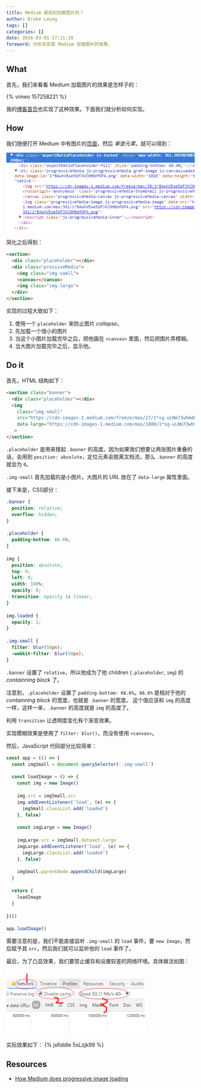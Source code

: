 ```yaml
---
title: Medium 是如何加载图片的？
author: Drake Leung
tags: []
categories: []
date: 2016-03-01 17:11:29
foreword: 分析及实现 Medium 加载图片的效果。
---
```



## What

首先，我们来看看 Medium 加载图片的效果是怎样子的：

{% vimeo 157258221 %}

我的[博客首页](http://drakeleung.github.io/blog/)也实现了这种效果。下面我们就分析如何实现。

## How
我们随便打开 Medium 中有图片的[页面](https://medium.com/tag/javascript)，然后 *审查元素*，就可以得到：

![](/inspect.png)

简化之后得到：

```html
<section>
  <div class="placeholder"></div>
  <div class="prossiveMedia">
    <img class="img-samll">
    <canvas></canvas>
    <img class="img-large">
  </div>
</section>
```

实现的过程大致如下：

1. 使用一个 `placeholder` 来防止图片 *collapse*。
2. 先加载一个很小的图片
3. 当这个小图片加载完毕之后，把他画在 `<canvas>` 里面，然后把图片弄模糊。
4. 当大图片加载完毕之后，显示他。


## Do it

首先，HTML 结构如下：

```html
<section class="banner">
  <div class="placeholder"></div>
  <img
    class="img-small"
    src="https://cdn-images-1.medium.com/freeze/max/27/1*sg-uLNm73whmdOgKlrQdZA.jpeg?q=20"
    data-large="https://cdn-images-1.medium.com/max/1800/1*sg-uLNm73whmdOgKlrQdZA.jpeg"
   >
</section>
```

`.placeholder` 是用来撑起 `.banner` 的高度。因为如果我们想要让两张图片重叠的话，会用到 `position: absolute`，定位元素会脱离文档流，那么 `.banner` 的高度就会为 `0`。

`.img-small` 首先加载的是小图片。大图片的 URL 放在了 `data-large` 属性里面。

接下来是，CSS部分：

```CSS
.banner {
  position: relative;
  overflow: hidden;
}

.placeholder {
  padding-bottom: 66.6%;
}

img {
  position: absolute;
  top: 0;
  left: 0;
  width: 100%;
  opacity: 0;
  transition: opacity 1s linear;
}

img.loaded {
  opacity: 1;
}

.img-small {
  filter: blur(50px);
  -webkit-filter: blur(50px);
}
```

`.banner` 设置了 `relative`，所以他成为了他 children (`.placeholder`, `img`) 的 *containning block* 了。

注意到，`.placeholder` 设置了 `padding-bottom: 66.6%`。`66.6%` 是相对于他的 *containning block* 的宽度，也就是 `.banner` 的宽度。
这个值应该和 `img` 的高度一样，这样一来，`.banner` 的高度就是 `img` 的高度了。

利用 `transition` 让透明度变化有个渐变效果。

实现模糊效果是使用了 `filter: blur()`，而没有使用 `<canvas>`。

然后，JavaScript 代码部分比较简单：

```javascript
const app = (() => {
  const imgSmall = document.querySelector('.img-small')

  const loadImage = () => {
    const img = new Image()

    img.src = imgSmall.src
    img.addEventListener('load', (e) => {
      imgSmall.classList.add('loaded')
    }, false)

    const imgLarge = new Image()

    imgLarge.src = imgSmall.dataset.large
    imgLarge.addEventListener('load', (e) => {
      imgLarge.classList.add('loaded')
    }, false)

    imgSmall.parentNode.appendChild(imgLarge)
  }

  return {
    loadImage
  }

})()

app.loadImage()
```

需要注意的是，我们不能直接监听 `.img-small` 的 `load` 事件，要 `new Image`，然后赋予其 `src`，然后我们就可以监听他的 `load` 事件了。

最后，为了凸显效果，我们要禁止缓存和设置较差的网络环境。具体做法如图：

![](/network.png)

实际效果如下：
{% jsfiddle 5sLzjk99 %}

## Resources
- [How Medium does progressive image loading](https://jmperezperez.com/medium-image-progressive-loading-placeholder/)
